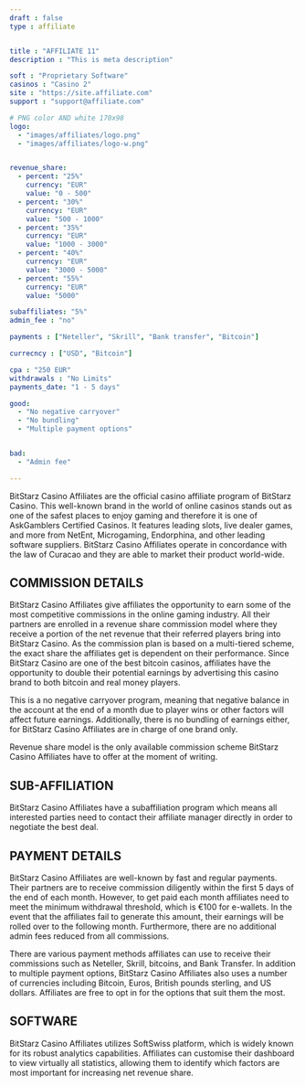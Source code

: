 ```yaml
---
draft : false
type : affiliate


title : "AFFILIATE 11"
description : "This is meta description"

soft : "Proprietary Software"
casinos : "Casino 2"
site : "https://site.affiliate.com"
support : "support@affiliate.com"

# PNG color AND white 170x98
logo: 
  - "images/affiliates/logo.png"
  - "images/affiliates/logo-w.png"


revenue_share:
  - percent: "25%"
    currency: "EUR"
    value: "0 - 500"
  - percent: "30%"
    currency: "EUR"
    value: "500 - 1000"
  - percent: "35%"
    currency: "EUR"
    value: "1000 - 3000"
  - percent: "40%"
    currency: "EUR"
    value: "3000 - 5000"
  - percent: "55%"
    currency: "EUR"
    value: "5000"

subaffiliates: "5%"
admin_fee : "no"

payments : ["Neteller", "Skrill", "Bank transfer", "Bitcoin"]

currecncy : ["USD", "Bitcoin"]

cpa : "250 EUR"
withdrawals : "No Limits"
payments_date: "1 - 5 days"

good: 
  - "No negative carryover"
  - "No bundling"
  - "Multiple payment options"


bad: 
  - "Admin fee"

---
```



BitStarz Casino Affiliates are the official casino affiliate program of BitStarz Casino. This well-known brand in the world of online casinos stands out as one of the safest places to enjoy gaming and therefore it is one of AskGamblers Certified Casinos. It features leading slots, live dealer games, and more from NetEnt, Microgaming, Endorphina, and other leading software suppliers. BitStarz Casino Affiliates operate in concordance with the law of Curacao and they are able to market their product world-wide.

## COMMISSION DETAILS
BitStarz Casino Affiliates give affiliates the opportunity to earn some of the most competitive commissions in the online gaming industry. All their partners are enrolled in a revenue share commission model where they receive a portion of the net revenue that their referred players bring into BitStarz Casino. As the commission plan is based on a multi-tiered scheme, the exact share the affiliates get is dependent on their performance. Since BitStarz Casino are one of the best bitcoin casinos, affiliates have the opportunity to double their potential earnings by advertising this casino brand to both bitcoin and real money players.

This is a no negative carryover program, meaning that negative balance in the account at the end of a month due to player wins or other factors will affect future earnings. Additionally, there is no bundling of earnings either, for BitStarz Casino Affiliates are in charge of one brand only.

Revenue share model is the only available commission scheme BitStarz Casino Affiliates have to offer at the moment of writing.

## SUB-AFFILIATION
BitStarz Casino Affiliates have a subaffiliation program which means all interested parties need to contact their affiliate manager directly in order to negotiate the best deal.

## PAYMENT DETAILS
BitStarz Casino Affiliates are well-known by fast and regular payments. Their partners are to receive commission diligently within the first 5 days of the end of each month. However, to get paid each month affiliates need to meet the minimum withdrawal threshold, which is €100 for e-wallets. In the event that the affiliates fail to generate this amount, their earnings will be rolled over to the following month. Furthermore, there are no additional admin fees reduced from all commissions.

There are various payment methods affiliates can use to receive their commissions such as Neteller, Skrill, bitcoins, and Bank Transfer. In addition to multiple payment options, BitStarz Casino Affiliates also uses a number of currencies including Bitcoin, Euros, British pounds sterling, and US dollars. Affiliates are free to opt in for the options that suit them the most.

## SOFTWARE
BitStarz Casino Affiliates utilizes SoftSwiss platform, which is widely known for its robust analytics capabilities. Affiliates can customise their dashboard to view virtually all statistics, allowing them to identify which factors are most important for increasing net revenue share.